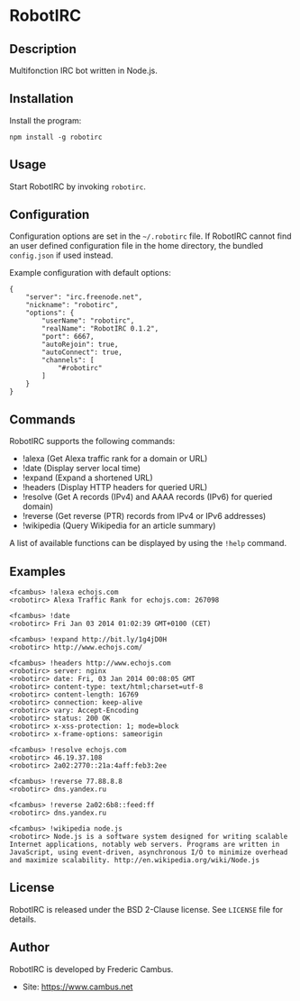 # RobotIRC

## Description

Multifonction IRC bot written in Node.js.

## Installation

Install the program:

	npm install -g robotirc

## Usage

Start RobotIRC by invoking `robotirc`.

## Configuration

Configuration options are set in the `~/.robotirc` file. If RobotIRC cannot find an user defined configuration file in the home directory, the bundled `config.json` if used instead.

Example configuration with default options:

	{
	    "server": "irc.freenode.net",
	    "nickname": "robotirc",
	    "options": {
	        "userName": "robotirc",
	        "realName": "RobotIRC 0.1.2",
	        "port": 6667,
	        "autoRejoin": true,
	        "autoConnect": true,
	        "channels": [
	            "#robotirc"
	        ]
	    }
	}

## Commands

RobotIRC supports the following commands:

- !alexa (Get Alexa traffic rank for a domain or URL)
- !date (Display server local time)
- !expand (Expand a shortened URL)
- !headers (Display HTTP headers for queried URL)
- !resolve (Get A records (IPv4) and AAAA records (IPv6) for queried domain)
- !reverse (Get reverse (PTR) records from IPv4 or IPv6 addresses)
- !wikipedia (Query Wikipedia for an article summary)

A list of available functions can be displayed by using the `!help` command.

## Examples

	<fcambus> !alexa echojs.com
	<robotirc> Alexa Traffic Rank for echojs.com: 267098

	<fcambus> !date
	<robotirc> Fri Jan 03 2014 01:02:39 GMT+0100 (CET)

	<fcambus> !expand http://bit.ly/1g4jD0H
	<robotirc> http://www.echojs.com/

	<fcambus> !headers http://www.echojs.com
	<robotirc> server: nginx
	<robotirc> date: Fri, 03 Jan 2014 00:08:05 GMT
	<robotirc> content-type: text/html;charset=utf-8
	<robotirc> content-length: 16769
	<robotirc> connection: keep-alive
	<robotirc> vary: Accept-Encoding
	<robotirc> status: 200 OK
	<robotirc> x-xss-protection: 1; mode=block
	<robotirc> x-frame-options: sameorigin

	<fcambus> !resolve echojs.com
	<robotirc> 46.19.37.108
	<robotirc> 2a02:2770::21a:4aff:feb3:2ee

	<fcambus> !reverse 77.88.8.8
	<robotirc> dns.yandex.ru

	<fcambus> !reverse 2a02:6b8::feed:ff
	<robotirc> dns.yandex.ru

	<fcambus> !wikipedia node.js
	<robotirc> Node.js is a software system designed for writing scalable Internet applications, notably web servers. Programs are written in JavaScript, using event-driven, asynchronous I/O to minimize overhead and maximize scalability. http://en.wikipedia.org/wiki/Node.js

## License

RobotIRC is released under the BSD 2-Clause license. See `LICENSE` file for details.

## Author

RobotIRC is developed by Frederic Cambus.

- Site: https://www.cambus.net

